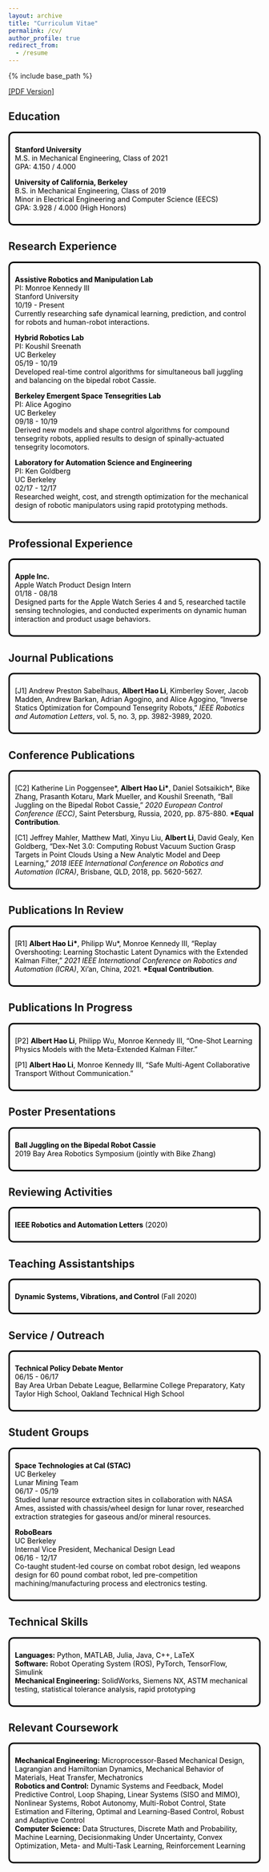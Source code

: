 ```yaml
---
layout: archive
title: "Curriculum Vitae"
permalink: /cv/
author_profile: true
redirect_from:
  - /resume
---
```


<style>
  .boxed {
    color: black;
    border: 3px solid black;
    margin: 0px auto;
    padding: 10px;
    border-radius: 10px;
  }
</style>

{% include base_path %}

[[PDF Version]](http://alberthli.github.io/files/cv/CV.pdf)

## Education
<div class="boxed">

**Stanford University**  
M.S. in Mechanical Engineering, Class of 2021  
GPA: 4.150 / 4.000  

**University of California, Berkeley**  
B.S. in Mechanical Engineering, Class of 2019  
Minor in Electrical Engineering and Computer Science (EECS)  
GPA: 3.928 / 4.000 (High Honors)
</div>

## Research Experience
<div class="boxed">

**Assistive Robotics and Manipulation Lab**  
PI: Monroe Kennedy III  
Stanford University  
10/19 - Present  
Currently researching safe dynamical learning, prediction, and control for robots and human-robot interactions.  

**Hybrid Robotics Lab**  
PI: Koushil Sreenath  
UC Berkeley  
05/19 - 10/19  
Developed real-time control algorithms for simultaneous ball juggling and balancing on the bipedal robot Cassie.

**Berkeley Emergent Space Tensegrities Lab**  
PI: Alice Agogino  
UC Berkeley  
09/18 - 10/19  
Derived new models and shape control algorithms for compound tensegrity robots, applied results to design of spinally-actuated tensegrity locomotors.

**Laboratory for Automation Science and Engineering**  
PI: Ken Goldberg  
UC Berkeley  
02/17 - 12/17  
Researched weight, cost, and strength optimization for the mechanical design of robotic manipulators using rapid prototyping methods.
</div>

## Professional Experience
<div class="boxed">

**Apple Inc.**  
Apple Watch Product Design Intern  
01/18 - 08/18  
Designed parts for the Apple Watch Series 4 and 5, researched tactile sensing technologies, and conducted experiments on dynamic human interaction and product usage behaviors.
</div>

## Journal Publications
<div class="boxed">

[J1] Andrew Preston Sabelhaus, **Albert Hao Li**, Kimberley Sover, Jacob Madden, Andrew Barkan, Adrian Agogino, and Alice Agogino, “Inverse Statics Optimization for Compound Tensegrity Robots,” _IEEE Robotics and Automation Letters_, vol. 5, no. 3, pp. 3982-3989, 2020.
</div>

## Conference Publications
<div class="boxed">

[C2] Katherine Lin Poggensee\*, **Albert Hao Li\***, Daniel Sotsaikich\*, Bike Zhang, Prasanth Kotaru, Mark Mueller, and Koushil Sreenath, “Ball Juggling on the Bipedal Robot Cassie,” _2020 European Control Conference (ECC)_, Saint Petersburg, Russia, 2020, pp. 875-880. **\*Equal Contribution**.

[C1] Jeffrey Mahler, Matthew Matl, Xinyu Liu, **Albert Li**, David Gealy, Ken Goldberg, “Dex-Net 3.0: Computing Robust Vacuum Suction Grasp Targets in Point Clouds Using a New Analytic Model and Deep Learning,” _2018 IEEE International Conference on Robotics and Automation (ICRA)_, Brisbane, QLD, 2018, pp. 5620-5627.
</div>

## Publications In Review
<div class="boxed">

[R1] **Albert Hao Li\***, Philipp Wu\*, Monroe Kennedy III, “Replay Overshooting: Learning Stochastic Latent Dynamics with the Extended Kalman Filter,” _2021 IEEE International Conference on Robotics and Automation (ICRA)_, Xi’an, China, 2021. **\*Equal Contribution**.
</div>

## Publications In Progress
<div class="boxed">

[P2] **Albert Hao Li**, Philipp Wu, Monroe Kennedy III, “One-Shot Learning Physics Models with the Meta-Extended Kalman Filter.”

[P1] **Albert Hao Li**, Monroe Kennedy III, “Safe Multi-Agent Collaborative Transport Without Communication.”
</div>

## Poster Presentations
<div class="boxed">

**Ball Juggling on the Bipedal Robot Cassie**  
2019 Bay Area Robotics Symposium (jointly with Bike Zhang)
</div>

## Reviewing Activities
<div class="boxed">

**IEEE Robotics and Automation Letters** (2020)  
</div>

## Teaching Assistantships
<div class="boxed">

**Dynamic Systems, Vibrations, and Control** (Fall 2020)  
</div>

## Service / Outreach
<div class="boxed">

**Technical Policy Debate Mentor**  
06/15 - 06/17  
Bay Area Urban Debate League, Bellarmine College Preparatory, Katy Taylor High School, Oakland Technical High School
</div>

## Student Groups
<div class="boxed">

**Space Technologies at Cal (STAC)**  
UC Berkeley  
Lunar Mining Team  
06/17 - 05/19  
Studied lunar resource extraction sites in collaboration with NASA Ames, assisted with chassis/wheel design for lunar rover, researched extraction strategies for gaseous and/or mineral resources.

**RoboBears**  
UC Berkeley  
Internal Vice President, Mechanical Design Lead  
06/16 - 12/17  
Co-taught student-led course on combat robot design, led weapons design for 60 pound combat robot, led pre-competition machining/manufacturing process and electronics testing.
</div>

## Technical Skills
<div class="boxed">

**Languages:** Python, MATLAB, Julia, Java, C++, LaTeX  
**Software:** Robot Operating System (ROS), PyTorch, TensorFlow, Simulink  
**Mechanical Engineering:** SolidWorks, Siemens NX, ASTM mechanical testing, statistical tolerance analysis, rapid prototyping
</div>

## Relevant Coursework
<div class="boxed">

**Mechanical Engineering:** Microprocessor-Based Mechanical Design, Lagrangian and Hamiltonian Dynamics, Mechanical Behavior of Materials, Heat Transfer, Mechatronics  
**Robotics and Control:** Dynamic Systems and Feedback, Model Predictive Control, Loop Shaping, Linear Systems (SISO and MIMO), Nonlinear Systems, Robot Autonomy, Multi-Robot Control, State Estimation and Filtering, Optimal and Learning-Based Control, Robust and Adaptive Control  
**Computer Science:** Data Structures, Discrete Math and Probability, Machine Learning, Decisionmaking Under Uncertainty, Convex Optimization, Meta- and Multi-Task Learning, Reinforcement Learning  
</div>

